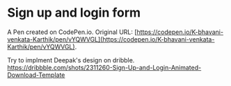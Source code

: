 # Sign up and login form

A Pen created on CodePen.io. Original URL: [https://codepen.io/K-bhavani-venkata-Karthik/pen/vYQWVGL](https://codepen.io/K-bhavani-venkata-Karthik/pen/vYQWVGL).

Try to implment  Deepak's design on dribble. https://dribbble.com/shots/2311260-Sign-Up-and-Login-Animated-Download-Template
